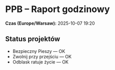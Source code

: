 # PPB – Raport godzinowy
**Czas (Europe/Warsaw):** 2025-10-07 19:20

## Status projektów
- Bezpieczny Pieszy — OK
- Zwolnij przy przejściu — OK
- Odblask ratuje życie — OK

